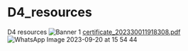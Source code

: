 # D4_resources
D4 resources
![Banner 1](https://github.com/VOLTAR99/D4_resources/assets/119584242/630d9610-b3f9-4379-8a77-d5b0e3e81190)
[certificate_202330011918308.pdf](https://github.com/VOLTAR99/D4_resources/files/12671918/certificate_202330011918308.pdf)
![WhatsApp Image 2023-09-20 at 15 54 44](https://github.com/VOLTAR99/D4_resources/assets/119584242/9367b839-2f8a-4d66-8466-3e599d5f34cc)
